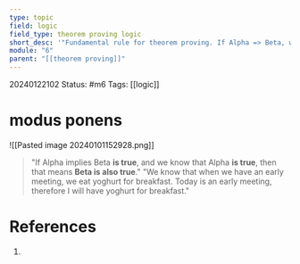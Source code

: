 ```yaml
---
type: topic
field: logic
field_type: theorem proving logic
short_desc: '"Fundamental rule for theorem proving. If Alpha => Beta, with Alpha, THEN Beta."'
module: "6"
parent: "[[theorem proving]]"
---
```

20240122102
Status: #m6
Tags: [[logic]]

# modus ponens


![[Pasted image 20240101152928.png]]

> "If Alpha implies Beta **is true**, and we know that Alpha **is true**, then that means **Beta is also true**."
> "We know that when we have an early meeting, we eat yoghurt for breakfast. Today is an early meeting, therefore I will have yoghurt for breakfast."

# References

1. 